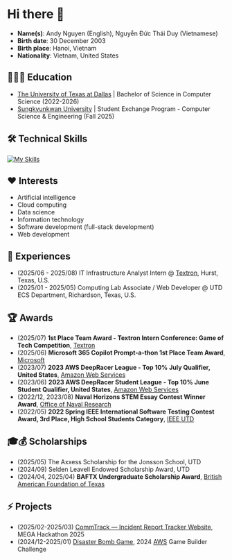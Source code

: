 # Hi there 👋
* **Name(s)**: Andy Nguyen (English), Nguyễn Đức Thái Duy (Vietnamese)
* **Birth date**: 30 December 2003
* **Birth place**: Hanoi, Vietnam
* **Nationality**: Vietnam, United States

<!--
**doselwon11/doselwon11** is a ✨ _special_ ✨ repository because its `README.md` (this file) appears on your GitHub profile.

-->
## 👨🏻‍🎓 Education
* [The University of Texas at Dallas](https://www.utdallas.edu/) | Bachelor of Science in Computer Science (2022-2026)
* [Sungkyunkwan University](https://www.skku.edu/eng/index.do) | Student Exchange Program - Computer Science & Engineering (Fall 2025)
## 🛠️ Technical Skills
[![My Skills](https://skillicons.dev/icons?i=apple,aws,azure,c,cpp,css,discord,eclipse,figma,flask,gcp,git,github,gmail,haskell,html,instagram,java,js,linkedin,mysql,nodejs,powershell,py,redhat,replit,sklearn,tensorflow,twitter,visualstudio,vscode,windows)](https://skillicons.dev)
## ❤️ Interests
* Artificial intelligence
* Cloud computing
* Data science
* Information technology
* Software development (full-stack development)
* Web development
## 🚀 Experiences
* (2025/06 - 2025/08) IT Infrastructure Analyst Intern @ [Textron](https://www.textron.com/), Hurst, Texas, U.S.
* (2025/01 - 2025/05) Computing Lab Associate / Web Developer @ UTD ECS Department, Richardson, Texas, U.S.
## 🏆 Awards
* (2025/07) **1st Place Team Award - Textron Intern Conference: Game of Tech Competition**, [Textron](https://www.textron.com/)
* (2025/06) **Microsoft 365 Copilot Prompt-a-thon 1st Place Team Award**, [Microsoft](https://www.microsoft.com/en-us)
* (2023/07) **2023 AWS DeepRacer League - Top 10% July Qualifier, United States**, [Amazon Web Services](https://aws.amazon.com/deepracer/)
* (2023/06) **2023 AWS DeepRacer Student League - Top 10% June Student Qualifier, United States**, [Amazon Web Services](https://aws.amazon.com/deepracer/)
* (2022/12, 2023/08) **Naval Horizons STEM Essay Contest Winner Award**, [Office of Naval Research](https://www.onr.navy.mil/)
* (2022/05) **2022 Spring IEEE International Software Testing Contest Award, 3rd Place, High School Students Category**, [IEEE UTD](https://www.ieeeutd.org/)
## 🎓💰 Scholarships
* (2025/05) The Axxess Scholarship for the Jonsson School, UTD
* (2024/09) Selden Leavell Endowed Scholarship Award, UTD
* (2024/04, 2025/04) **BAFTX Undergraduate Scholarship Award**, [British American Foundation of Texas](https://baftx.org/)
## ⚡ Projects
* (2025/02-2025/03) [CommTrack — Incident Report Tracker Website](https://github.com/doselwon11/CommTrack), MEGA Hackathon 2025
* (2024/12-2025/01) [Disaster Bomb Game](https://github.com/doselwon11/AWS-Disaster-Bomb-Game), 2024 [AWS](https://aws.amazon.com/deepracer/) Game Builder Challenge
